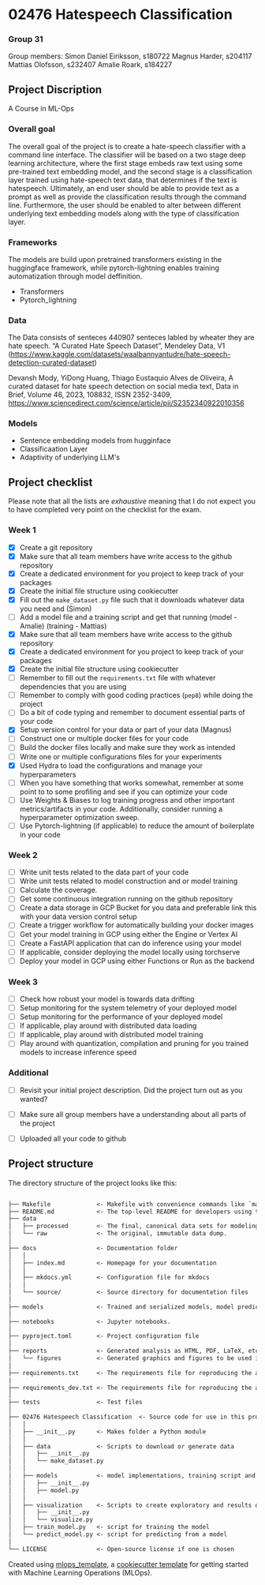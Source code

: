 # 02476 Hatespeech Classification

### Group 31
Group members:
Simon Daniel Eiriksson, s180722
Magnus Harder, s204117
Mattias Olofsson, s232407 
Amalie Roark, s184227 

## Project Discription
A Course in ML-Ops

### Overall goal
The overall goal of the project is to create a hate-speech classifier with a command line interface. The classifier will be based on a two stage deep learning architecture, where the first stage embeds raw text using some pre-trained text embedding model, and the second stage is a classification layer trained using hate-speech text data, that determines if the text is hatespeech. Ultimately, an end user should be able to provide text as a prompt as well as provide the classification results through the command line. Furthermore, the user should be enabled to alter between different underlying text embedding models along with the type of classification layer. 


### Frameworks
The models are build upon pretrained transformers existing in the huggingface framework, while pytorch-lightning enables training automatization through model deffinition.

- Transformers
- Pytorch_lightning


### Data
The Data consists of senteces 440907 senteces labled by wheater they are hate speech.
“A Curated Hate Speech Dataset”, Mendeley Data, V1 (https://www.kaggle.com/datasets/waalbannyantudre/hate-speech-detection-curated-dataset)

Devansh Mody, YiDong Huang, Thiago Eustaquio Alves de Oliveira,
A curated dataset for hate speech detection on social media text,
Data in Brief, Volume 46, 2023, 108832, ISSN 2352-3409,
https://www.sciencedirect.com/science/article/pii/S2352340922010356

### Models
- Sentence embedding models from hugginface
- Classificaation Layer
- Adaptivity of underlying LLM's



## Project checklist

Please note that all the lists are *exhaustive* meaning that I do not expect you to have completed very
point on the checklist for the exam.

### Week 1

* [x] Create a git repository
* [x] Make sure that all team members have write access to the github repository
* [x] Create a dedicated environment for you project to keep track of your packages
* [x] Create the initial file structure using cookiecutter
* [x] Fill out the `make_dataset.py` file such that it downloads whatever data you need and (Simon)
* [ ] Add a model file and a training script and get that running (model - Amalie) (training - Mattias)
* [x] Make sure that all team members have write access to the github repository
* [x] Create a dedicated environment for you project to keep track of your packages
* [x] Create the initial file structure using cookiecutter
* [ ] Remember to fill out the `requirements.txt` file with whatever dependencies that you are using
* [ ] Remember to comply with good coding practices (`pep8`) while doing the project
* [ ] Do a bit of code typing and remember to document essential parts of your code
* [x] Setup version control for your data or part of your data (Magnus)
* [ ] Construct one or multiple docker files for your code
* [ ] Build the docker files locally and make sure they work as intended
* [ ] Write one or multiple configurations files for your experiments
* [x] Used Hydra to load the configurations and manage your hyperparameters
* [ ] When you have something that works somewhat, remember at some point to to some profiling and see if
      you can optimize your code
* [ ] Use Weights & Biases to log training progress and other important metrics/artifacts in your code. Additionally,
      consider running a hyperparameter optimization sweep.
* [ ] Use Pytorch-lightning (if applicable) to reduce the amount of boilerplate in your code

### Week 2

* [ ] Write unit tests related to the data part of your code
* [ ] Write unit tests related to model construction and or model training
* [ ] Calculate the coverage.
* [ ] Get some continuous integration running on the github repository
* [ ] Create a data storage in GCP Bucket for you data and preferable link this with your data version control setup
* [ ] Create a trigger workflow for automatically building your docker images
* [ ] Get your model training in GCP using either the Engine or Vertex AI
* [ ] Create a FastAPI application that can do inference using your model
* [ ] If applicable, consider deploying the model locally using torchserve
* [ ] Deploy your model in GCP using either Functions or Run as the backend

### Week 3

* [ ] Check how robust your model is towards data drifting
* [ ] Setup monitoring for the system telemetry of your deployed model
* [ ] Setup monitoring for the performance of your deployed model
* [ ] If applicable, play around with distributed data loading
* [ ] If applicable, play around with distributed model training
* [ ] Play around with quantization, compilation and pruning for you trained models to increase inference speed

### Additional

* [ ] Revisit your initial project description. Did the project turn out as you wanted?
* [ ] Make sure all group members have a understanding about all parts of the project
* [ ] Uploaded all your code to github




## Project structure

The directory structure of the project looks like this:

```txt

├── Makefile             <- Makefile with convenience commands like `make data` or `make train`
├── README.md            <- The top-level README for developers using this project.
├── data
│   ├── processed        <- The final, canonical data sets for modeling.
│   └── raw              <- The original, immutable data dump.
│
├── docs                 <- Documentation folder
│   │
│   ├── index.md         <- Homepage for your documentation
│   │
│   ├── mkdocs.yml       <- Configuration file for mkdocs
│   │
│   └── source/          <- Source directory for documentation files
│
├── models               <- Trained and serialized models, model predictions, or model summaries
│
├── notebooks            <- Jupyter notebooks.
│
├── pyproject.toml       <- Project configuration file
│
├── reports              <- Generated analysis as HTML, PDF, LaTeX, etc.
│   └── figures          <- Generated graphics and figures to be used in reporting
│
├── requirements.txt     <- The requirements file for reproducing the analysis environment
|
├── requirements_dev.txt <- The requirements file for reproducing the analysis environment
│
├── tests                <- Test files
│
├── 02476 Hatespeech Classification  <- Source code for use in this project.
│   │
│   ├── __init__.py      <- Makes folder a Python module
│   │
│   ├── data             <- Scripts to download or generate data
│   │   ├── __init__.py
│   │   └── make_dataset.py
│   │
│   ├── models           <- model implementations, training script and prediction script
│   │   ├── __init__.py
│   │   ├── model.py
│   │
│   ├── visualization    <- Scripts to create exploratory and results oriented visualizations
│   │   ├── __init__.py
│   │   └── visualize.py
│   ├── train_model.py   <- script for training the model
│   └── predict_model.py <- script for predicting from a model
│
└── LICENSE              <- Open-source license if one is chosen
```

Created using [mlops_template](https://github.com/SkafteNicki/mlops_template),
a [cookiecutter template](https://github.com/cookiecutter/cookiecutter) for getting
started with Machine Learning Operations (MLOps).

